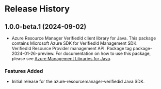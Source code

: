 # Release History

## 1.0.0-beta.1 (2024-09-02)

- Azure Resource Manager VerifiedId client library for Java. This package contains Microsoft Azure SDK for VerifiedId Management SDK. VerifiedId Resource Provider management API. Package tag package-2024-01-26-preview. For documentation on how to use this package, please see [Azure Management Libraries for Java](https://aka.ms/azsdk/java/mgmt).
### Features Added

- Initial release for the azure-resourcemanager-verifiedid Java SDK.
